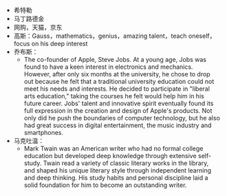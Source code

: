 - 希特勒
- 马丁路德金
- 网购，天猫，京东
- 高斯：Gauss，mathematics，genius，amazing talent，teach oneself，focus on his deep interest
- 乔布斯：
	- The co-founder of Apple, Steve Jobs. At a young age, Jobs was found to have a keen interest in electronics and mechanics. However, after only six months at the university, he chose to drop out because he felt that a traditional university education could not meet his needs and interests. He decided to participate in "liberal arts education," taking the courses he felt would help him in his future career. Jobs' talent and innovative spirit eventually found its full expression in the creation and design of Apple's products. Not only did he push the boundaries of computer technology, but he also had great success in digital entertainment, the music industry and smartphones.
- 马克吐温：
	- Mark Twain was an American writer who had no formal college education but developed deep knowledge through extensive self-study. Twain read a variety of classic literary works in the library, and shaped his unique literary style through independent learning and deep thinking. His study habits and personal discipline laid a solid foundation for him to become an outstanding writer.
